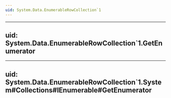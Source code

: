 ```yaml
---
uid: System.Data.EnumerableRowCollection`1
---
```


---
uid: System.Data.EnumerableRowCollection`1.GetEnumerator
---

---
uid: System.Data.EnumerableRowCollection`1.System#Collections#IEnumerable#GetEnumerator
---
